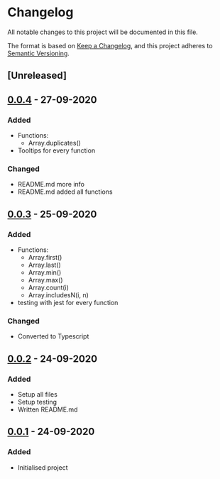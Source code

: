 # Changelog
All notable changes to this project will be documented in this file.

The format is based on [Keep a Changelog](https://keepachangelog.com/en/1.0.0/),
and this project adheres to [Semantic Versioning](https://semver.org/spec/v2.0.0.html).

## [Unreleased]

## [0.0.4] - 27-09-2020
### Added
- Functions:
    - Array.duplicates()
- Tooltips for every function
### Changed
- README.md more info
- README.md added all functions


## [0.0.3] - 25-09-2020
### Added
- Functions:
    - Array.first()
    - Array.last()
    - Array.min()
    - Array.max()
    - Array.count(i)
    - Array.includesN(i, n)
- testing with jest for every function

### Changed
- Converted to Typescript

## [0.0.2] - 24-09-2020
### Added
- Setup all files
- Setup testing
- Written README.md

## [0.0.1] - 24-09-2020
### Added
- Initialised project



[0.0.4]: https://www.npmjs.com/package/yaae/v/0.0.4
[0.0.3]: https://www.npmjs.com/package/yaae/v/0.0.3
[0.0.2]: https://www.npmjs.com/package/yaae/v/0.0.2
[0.0.1]: https://www.npmjs.com/package/yaae/v/0.0.1